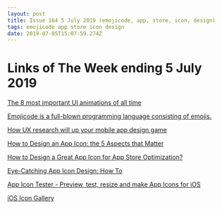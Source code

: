 ```yaml
---
layout: post
title: Issue 164 5 July 2019 (emojicode, app, store, icon, design)
tags: emojicode app store icon design
date: 2019-07-05T15:07:59.274Z
---
```

# Links of The Week ending 5 July 2019

<a href="https://www.invisionapp.com/inside-design/the-8-most-important-ui-animations-of-all-time/" target="_blank">The 8 most important UI animations of all time</a>

<a href="https://www.emojicode.org" title="Emojicode is a full-blown programming language consisting of emojis." alt="Emojicode is a full-blown programming language consisting of emojis." target="_blank">Emojicode is a full-blown programming language consisting of emojis.</a>

<a href="https://www.invisionapp.com/inside-design/ux-research-mobile-app/" title="How UX research will up your mobile app design game" alt="How UX research will up your mobile app design game" target="_blank">How UX research will up your mobile app design game</a>

<a href="https://tapptitude.com/blog/how-to-design-app-icon-5-aspects-matter/" title="How to Design an App Icon: the 5 Aspects that Matter" alt="How to Design an App Icon: the 5 Aspects that Matter" target="_blank">How to Design an App Icon: the 5 Aspects that Matter</a>

<a href="https://www.apptamin.com/blog/aso-app-icon-design/" title="How to Design a Great App Icon for App Store Optimization?" alt="How to Design a Great App Icon for App Store Optimization?" target="_blank">How to Design a Great App Icon for App Store Optimization?</a>

<a href="https://www.smashingmagazine.com/2017/01/designing-better-app-icons/" title="Eye-Catching App Icon Design: How To" alt="Eye-Catching App Icon Design: How To" target="_blank">Eye-Catching App Icon Design: How To</a>

<a href="http://www.appsparky.com/" title="App Icon Tester - Preview, test, resize and make App Icons for iOS" alt="App Icon Tester - Preview, test, resize and make App Icons for iOS" target="_blank">App Icon Tester - Preview, test, resize and make App Icons for iOS</a>

<a href="https://www.iosicongallery.com/" title="iOS Icon Gallery" alt="iOS Icon Gallery" target="_blank">iOS Icon Gallery</a>